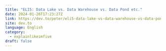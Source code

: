 ```yaml
---
title: "ELI5: Data Lake vs. Data Warehouse vs. Data Pond etc."
date: 2024-01-26T17:23:27Z
link: https://dev.to/peter/eli5-data-lake-vs-data-warehouse-vs-data-pond-etc-3b9e?utm_medium=RSS&utm_source=news.12bit.vn
site: dev.to
language: English
category:
  - explainlikeimfive
draft: false
---
```


